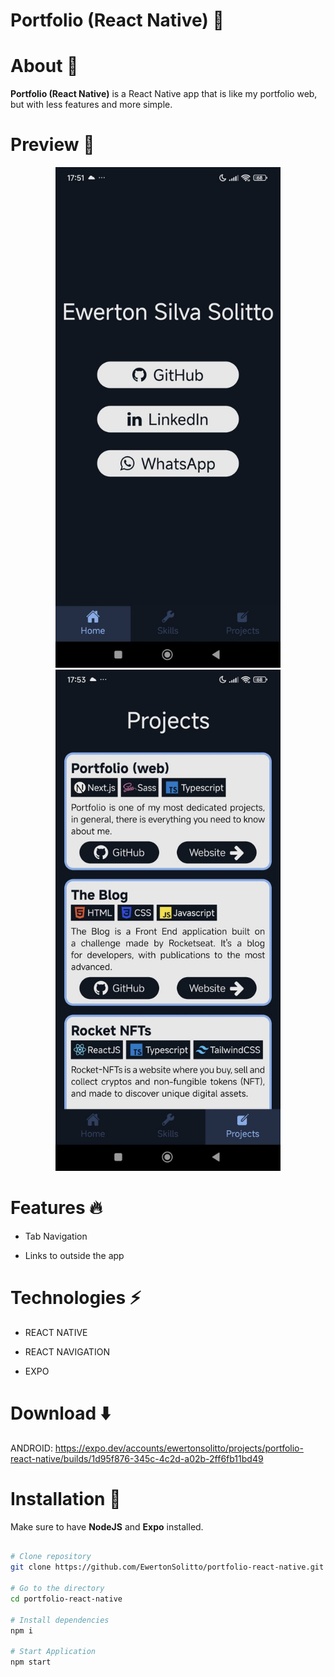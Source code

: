 # Portfolio (React Native) 📱

# About 📝

**Portfolio (React Native)** is a React Native app that is like my portfolio web, but with less features and more simple.

# Preview 📱

<div align='center'>
  <img src='https://github.com/EwertonSolitto/portfolio-react-native/blob/main/assets/readme-1.jpeg' width=360/>
  <img src='https://github.com/EwertonSolitto/portfolio-react-native/blob/main/assets/readme-2.jpeg' width=360/>
</div>

# Features 🔥

- Tab Navigation

- Links to outside the app

# Technologies ⚡
 
 - REACT NATIVE

 - REACT NAVIGATION

 - EXPO

# Download ⬇️

ANDROID: https://expo.dev/accounts/ewertonsolitto/projects/portfolio-react-native/builds/1d95f876-345c-4c2d-a02b-2ff6fb11bd49

# Installation 🔧

Make sure to have **NodeJS** and **Expo** installed.

```bash

# Clone repository
git clone https://github.com/EwertonSolitto/portfolio-react-native.git

# Go to the directory
cd portfolio-react-native

# Install dependencies
npm i

# Start Application
npm start

```

